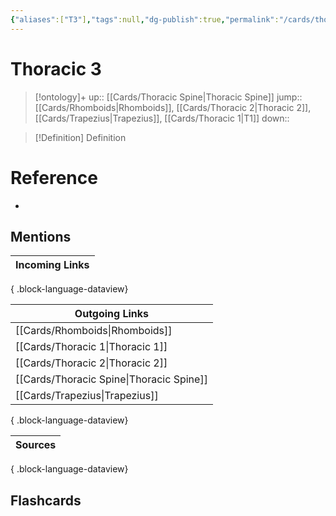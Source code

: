 ```yaml
---
{"aliases":["T3"],"tags":null,"dg-publish":true,"permalink":"/cards/thoracic-3/","dgPassFrontmatter":true}
---
```


# Thoracic 3

> [!ontology]+
> up:: [[Cards/Thoracic Spine\|Thoracic Spine]]
> jump:: [[Cards/Rhomboids\|Rhomboids]], [[Cards/Thoracic 2\|Thoracic 2]], [[Cards/Trapezius\|Trapezius]], [[Cards/Thoracic 1\|T1]]
> down:: 

> [!Definition] Definition

# Reference

- 

## Mentions

| Incoming Links |
| -------------- |

{ .block-language-dataview}

| Outgoing Links                              |
| ------------------------------------------- |
| [[Cards/Rhomboids\|Rhomboids]]           |
| [[Cards/Thoracic 1\|Thoracic 1]]         |
| [[Cards/Thoracic 2\|Thoracic 2]]         |
| [[Cards/Thoracic Spine\|Thoracic Spine]] |
| [[Cards/Trapezius\|Trapezius]]           |

{ .block-language-dataview}

| Sources |
| ------- |

{ .block-language-dataview}

## Flashcards